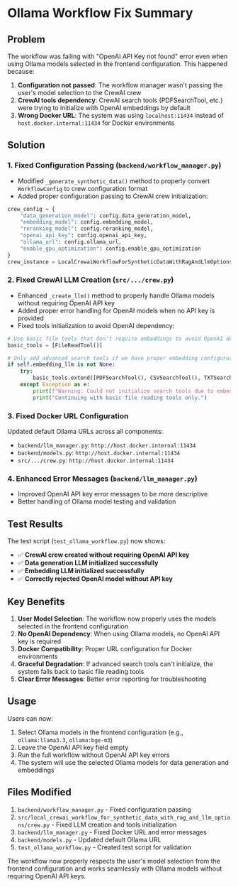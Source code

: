 # Ollama Workflow Fix Summary

## Problem
The workflow was failing with "OpenAI API Key not found" error even when using Ollama models selected in the frontend configuration. This happened because:

1. **Configuration not passed**: The workflow manager wasn't passing the user's model selection to the CrewAI crew
2. **CrewAI tools dependency**: CrewAI search tools (PDFSearchTool, etc.) were trying to initialize with OpenAI embeddings by default
3. **Wrong Docker URL**: The system was using `localhost:11434` instead of `host.docker.internal:11434` for Docker environments

## Solution

### 1. Fixed Configuration Passing (`backend/workflow_manager.py`)
- Modified `_generate_synthetic_data()` method to properly convert `WorkflowConfig` to crew configuration format
- Added proper configuration passing to CrewAI crew initialization:
```python
crew_config = {
    "data_generation_model": config.data_generation_model,
    "embedding_model": config.embedding_model,
    "reranking_model": config.reranking_model,
    "openai_api_key": config.openai_api_key,
    "ollama_url": config.ollama_url,
    "enable_gpu_optimization": config.enable_gpu_optimization
}
crew_instance = LocalCrewaiWorkflowForSyntheticDataWithRagAndLlmOptionsCrew(config=crew_config)
```

### 2. Fixed CrewAI LLM Creation (`src/.../crew.py`)
- Enhanced `_create_llm()` method to properly handle Ollama models without requiring OpenAI API key
- Added proper error handling for OpenAI models when no API key is provided
- Fixed tools initialization to avoid OpenAI dependency:
```python
# Use basic file tools that don't require embeddings to avoid OpenAI dependency
basic_tools = [FileReadTool()]

# Only add advanced search tools if we have proper embedding configuration
if self.embedding_llm is not None:
    try:
        basic_tools.extend([PDFSearchTool(), CSVSearchTool(), TXTSearchTool()])
    except Exception as e:
        print(f"Warning: Could not initialize search tools due to embedding dependency: {str(e)}")
        print("Continuing with basic file reading tools only.")
```

### 3. Fixed Docker URL Configuration
Updated default Ollama URLs across all components:
- `backend/llm_manager.py`: `http://host.docker.internal:11434`
- `backend/models.py`: `http://host.docker.internal:11434`
- `src/.../crew.py`: `http://host.docker.internal:11434`

### 4. Enhanced Error Messages (`backend/llm_manager.py`)
- Improved OpenAI API key error messages to be more descriptive
- Better handling of Ollama model testing and validation

## Test Results

The test script (`test_ollama_workflow.py`) now shows:
- ✅ **CrewAI crew created without requiring OpenAI API key**
- ✅ **Data generation LLM initialized successfully**
- ✅ **Embedding LLM initialized successfully**
- ✅ **Correctly rejected OpenAI model without API key**

## Key Benefits

1. **User Model Selection**: The workflow now properly uses the models selected in the frontend configuration
2. **No OpenAI Dependency**: When using Ollama models, no OpenAI API key is required
3. **Docker Compatibility**: Proper URL configuration for Docker environments
4. **Graceful Degradation**: If advanced search tools can't initialize, the system falls back to basic file reading tools
5. **Clear Error Messages**: Better error reporting for troubleshooting

## Usage

Users can now:
1. Select Ollama models in the frontend configuration (e.g., `ollama:llama3.3`, `ollama:bge-m3`)
2. Leave the OpenAI API key field empty
3. Run the full workflow without OpenAI API key errors
4. The system will use the selected Ollama models for data generation and embeddings

## Files Modified

1. `backend/workflow_manager.py` - Fixed configuration passing
2. `src/local_crewai_workflow_for_synthetic_data_with_rag_and_llm_options/crew.py` - Fixed LLM creation and tools initialization
3. `backend/llm_manager.py` - Fixed Docker URL and error messages
4. `backend/models.py` - Updated default Ollama URL
5. `test_ollama_workflow.py` - Created test script for validation

The workflow now properly respects the user's model selection from the frontend configuration and works seamlessly with Ollama models without requiring OpenAI API keys.
